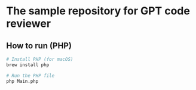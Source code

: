 # The sample repository for GPT code reviewer

## How to run (PHP)

```sh
# Install PHP (for macOS)
brew install php

# Run the PHP file
php Main.php
```
